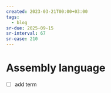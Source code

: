 ```yaml
---
created: 2023-03-21T00:00+03:00
tags:
  - blog
sr-due: 2025-09-15
sr-interval: 67
sr-ease: 210
---
```


# Assembly language

- [ ] add term
